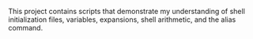 This project contains scripts that demonstrate my understanding of shell initialization files, variables, expansions, shell arithmetic, and the alias command.
